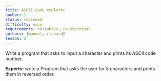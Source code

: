 ```yaml
---
title: ASCII code explorer
number: 1
status: reviewed
difficulty: easy
requirements: variables, input/output
authors: [manuel, richard]
lesson: 2
---
```

Write a program that asks to input a character and prints its ASCII code number.

**Experts:**  write a Program that asks the user for 5 characters and prints them in reversed order.
